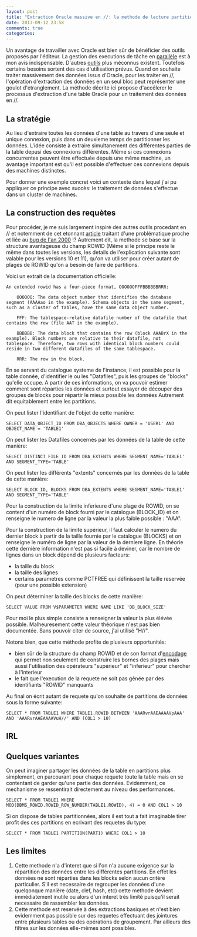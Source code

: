 ```yaml
---
layout: post
title: "Extraction Oracle massive en //: la methode de lecture partitionnée"
date: 2013-09-12 23:58
comments: true
categories: 
---
```

Un avantage de travailler avec Oracle est bien sûr de bénéficier des outils proposés par l'éditeur. La gestion des executions de tâche en [parallèle](http://docs.oracle.com/cd/E11882_01/server.112/e25523/parallel002.htm) est à mon avis indispensable. D'autres  [outils](http://docs.oracle.com/cd/E11882_01/appdev.112/e25788/d_parallel_ex.htm) plus méconnus existent. Toutefois certains besoins sortent des cas d'utilisation prévus. Quand on souhaite traiter massivement des données issus d'Oracle, pour les traiter en //, l'opération d'extraction des données en un seul bloc peut représenter une goulot d'etranglement. La méthode décrite ici propose d'accélerer le processus d'extraction d'une table Oracle pour un traitement des données en //.


## La stratégie

Au lieu d'extraire toutes les données d'une table au travers d'une seule et unique connexion, puis dans un deuxieme temps de partitionner les données. L'idée consiste à extraire simultanement des différentes parties de la table depusi des connexions différentes. Même si ces connexions concurrentes peuvent être effectuée depuis une même machine, un avantage important est qu'il est possible d'effectuer ces connexions depuis des machines distinctes.

Pour donner une exemple concret voici un contexte dans lequel j'ai pu appliquer ce principe avec succès: le traitement de données s'effectue dans un cluster de machines.


## La construction des requètes

Pour procéder, je me suis largement inspiré des autres outils procedant en // et notemment de cet etonnant [article](http://www.jlcomp.demon.co.uk/big_upd.html) traitant d'une problématique proche et liée au [bug de l'an 2000](http://en.wikipedia.org/wiki/Year_2000_problem) !? Autrement dit, la methode se base sur la structure avantageuse du champ ROWID (Même si le principe reste le même dans toutes les versions, les details de l'explication suivante sont valable pour les versions 10 et 11), qu'on va utiliser pour créer autant de plages de ROWID qu'on a besoin de faire de partitions.

Voici un extrait de la documentation officielle:
```
An extended rowid has a four-piece format, OOOOOOFFFBBBBBBRRR:

    OOOOOO: The data object number that identifies the database segment (AAAAao in the example). Schema objects in the same segment, such as a cluster of tables, have the same data object number.

    FFF: The tablespace-relative datafile number of the datafile that contains the row (file AAT in the example).

    BBBBBB: The data block that contains the row (block AAABrX in the example). Block numbers are relative to their datafile, not tablespace. Therefore, two rows with identical block numbers could reside in two different datafiles of the same tablespace.

    RRR: The row in the block.
```

En se servant du catalogue systeme de l'instance, il est possible pour la table donnée, d'identifier le ou les "Datafiles", puis les groupes de "blocks" qu'elle occupe. A partir de ces informations, on va pouvoir estimer comment sont réparties les données et surtout essayer de découper des groupes de blocks pour répartir le mieux possible les données Autrement dit equitablement entre les partitions.  

On peut lister l'identifiant de l'objet de cette manière:
```
SELECT DATA_OBJECT_ID FROM DBA_OBJECTS WHERE OWNER = 'USER1' AND OBJECT_NAME = 'TABLE1'
```

On peut lister les Datafiles concernés par les données de la table de cette manière:
```
SELECT DISTINCT FILE_ID FROM DBA_EXTENTS WHERE SEGMENT_NAME='TABLE1' AND SEGMENT_TYPE='TABLE'
```

On peut lister les différents "extents" concernés par les données de la table de cette manière:
```
SELECT BLOCK_ID, BLOCKS FROM DBA_EXTENTS WHERE SEGMENT_NAME='TABLE1' AND SEGMENT_TYPE='TABLE'
```

Pour la construction de la limite inferieure d'une plage de ROWID,  on se content d'un numéro de block fourni par le catalogue (BLOCK_ID) et on renseigne le numero de ligne par la valeur la plus faible possible : "AAA".

Pour la construction de la limite supérieur, il faut calculer le numero du dernier block à partir de la taille fournie par le catalogue (BLOCKS) et on renseigne le numéro de ligne par la valeur de la derniere ligne. En théorie cette dernière information n'est pas si facile à deviner, car le nombre de lignes dans un block dépend de plusieurs facteurs:
- la taille du block
- la taille des lignes
- certains parametres comme PCTFREE qui définissent la taille reservée (pour une possible extension)

On peut déterminer la taille des blocks de cette manière:
```
SELECT VALUE FROM V$PARAMETER WHERE NAME LIKE 'DB_BLOCK_SIZE'
```
Pour moi le plus simple consiste a renseigner la valeur la plus élévée possible. Malheuresement cette valeur théorique n'est pas bien documentée. Sans pouvoir citer de source, j'ai utilisé "H//".

Notons bien, que cette méthode profite de plusieurs opportunités:
- bien sûr de la structure du champ ROWID et de son format d'[encodage](http://en.wikipedia.org/wiki/Base64) qui permet non seulement de construire les bornes des plages mais aussi l'utilisation des opérateurs "supérieur" et "inferieur" pour chercher à l'interieur
- le fait que l'execution de la requete ne soit pas gênée par des identifiants "ROWID" manquants

Au final on écrit autant de requete qu'on souhaite de partitions de données sous la forme suivante:

```
SELECT * FROM TABLE1 WHERE TABLE1.ROWID BETWEEN 'AAARvrAAEAAAAVpAAA' AND 'AAARvrAAEAAAAVuH//' AND (COL1 > 10)
```

## IRL


## Quelques variantes

On peut imaginer partager les données de la table en partitions plus simplement, en parcourant pour chaque requete toute la table mais en se contentant de garder qu'une partie des données. Evidemment, ce mechanisme se ressentirait directement au niveau des performances.

```
SELECT * FROM TABLE1 WHERE MOD(DBMS_ROWID.ROWID_ROW_NUMBER(TABLE1.ROWID), 4) = 0 AND COL1 > 10
```

Si on dispose de tables partitionnées, alors il est tout a fait imaginable tirer profit des ces partitions en ecrivant des requetes du type:

```
SELECT * FROM TABLE1 PARTITION(PART1) WHERE COL1 > 10
```

## Les limites

1. Cette methode n'a d'interet que si l'on n'a aucune exigence sur la répartition des données entre les différentes partitions. En effet les données ne sont réparties dans les blocks selon aucun critère particulier. S'il est necessaire de regrouper les données d'une quelqonque manière (date, clef, hash, etc) cette methode devient immédiatement inutile ou alors d'un interet très limité puisqu'il serait necessaire de rassembler les données.
2. Cette methode est reservée à des extractions basiques et n'est bien evidemment pas possible sur des requetes effectuant des jointures entre plusieurs tables ou des opérations de groupement. Par ailleurs des filtres sur les données elle-mêmes sont possibles.

